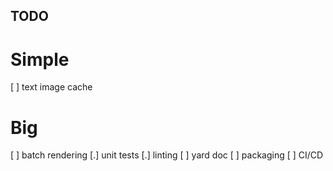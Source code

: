 ## TODO

# Simple
[ ] text image cache

# Big
[ ] batch rendering
[.] unit tests
[.] linting
[ ] yard doc
[ ] packaging
[ ] CI/CD
